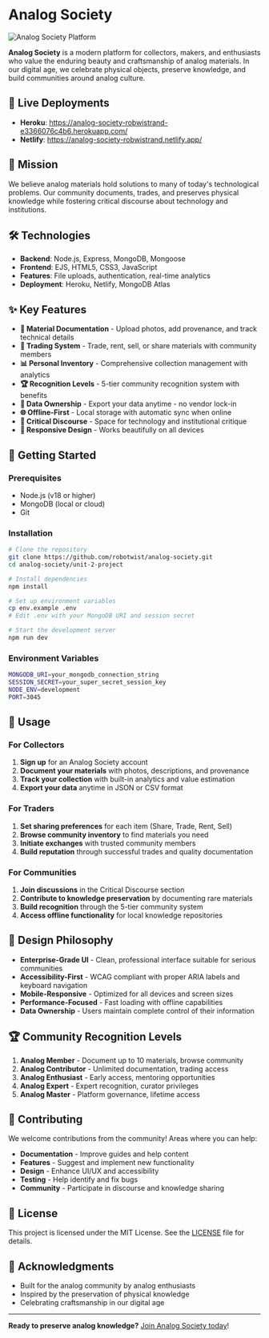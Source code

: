 # Analog Society

![Analog Society Platform](https://github.com/user-attachments/assets/cb5c0db5-c938-419f-9d4e-95a717651acf)

**Analog Society** is a modern platform for collectors, makers, and enthusiasts who value the enduring beauty and craftsmanship of analog materials. In our digital age, we celebrate physical objects, preserve knowledge, and build communities around analog culture.

## 🚀 Live Deployments

- **Heroku**: https://analog-society-robwistrand-e3366076c4b6.herokuapp.com/
- **Netlify**: https://analog-society-robwistrand.netlify.app/

## 🎯 Mission

We believe analog materials hold solutions to many of today's technological problems. Our community documents, trades, and preserves physical knowledge while fostering critical discourse about technology and institutions.

## 🛠️ Technologies

- **Backend**: Node.js, Express, MongoDB, Mongoose
- **Frontend**: EJS, HTML5, CSS3, JavaScript
- **Features**: File uploads, authentication, real-time analytics
- **Deployment**: Heroku, Netlify, MongoDB Atlas

## ✨ Key Features

- **📸 Material Documentation** - Upload photos, add provenance, and track technical details
- **🔄 Trading System** - Trade, rent, sell, or share materials with community members
- **📊 Personal Inventory** - Comprehensive collection management with analytics
- **🏆 Recognition Levels** - 5-tier community recognition system with benefits
- **💾 Data Ownership** - Export your data anytime - no vendor lock-in
- **🌐 Offline-First** - Local storage with automatic sync when online
- **💬 Critical Discourse** - Space for technology and institutional critique
- **📱 Responsive Design** - Works beautifully on all devices

## 🚀 Getting Started

### Prerequisites
- Node.js (v18 or higher)
- MongoDB (local or cloud)
- Git

### Installation
```bash
# Clone the repository
git clone https://github.com/robotwist/analog-society.git
cd analog-society/unit-2-project

# Install dependencies
npm install

# Set up environment variables
cp env.example .env
# Edit .env with your MongoDB URI and session secret

# Start the development server
npm run dev
```

### Environment Variables
```bash
MONGODB_URI=your_mongodb_connection_string
SESSION_SECRET=your_super_secret_session_key
NODE_ENV=development
PORT=3045
```

## 📖 Usage

### For Collectors
1. **Sign up** for an Analog Society account
2. **Document your materials** with photos, descriptions, and provenance
3. **Track your collection** with built-in analytics and value estimation
4. **Export your data** anytime in JSON or CSV format

### For Traders
1. **Set sharing preferences** for each item (Share, Trade, Rent, Sell)
2. **Browse community inventory** to find materials you need
3. **Initiate exchanges** with trusted community members
4. **Build reputation** through successful trades and quality documentation

### For Communities
1. **Join discussions** in the Critical Discourse section
2. **Contribute to knowledge preservation** by documenting rare materials
3. **Build recognition** through the 5-tier community system
4. **Access offline functionality** for local knowledge repositories

## 🎨 Design Philosophy

- **Enterprise-Grade UI** - Clean, professional interface suitable for serious communities
- **Accessibility-First** - WCAG compliant with proper ARIA labels and keyboard navigation
- **Mobile-Responsive** - Optimized for all devices and screen sizes
- **Performance-Focused** - Fast loading with offline capabilities
- **Data Ownership** - Users maintain complete control of their information

## 🏆 Community Recognition Levels

1. **Analog Member** - Document up to 10 materials, browse community
2. **Analog Contributor** - Unlimited documentation, trading access
3. **Analog Enthusiast** - Early access, mentoring opportunities
4. **Analog Expert** - Expert recognition, curator privileges
5. **Analog Master** - Platform governance, lifetime access

## 🤝 Contributing

We welcome contributions from the community! Areas where you can help:

- **Documentation** - Improve guides and help content
- **Features** - Suggest and implement new functionality
- **Design** - Enhance UI/UX and accessibility
- **Testing** - Help identify and fix bugs
- **Community** - Participate in discourse and knowledge sharing

## 📄 License

This project is licensed under the MIT License. See the [LICENSE](LICENSE) file for details.

## 🌟 Acknowledgments

- Built for the analog community by analog enthusiasts
- Inspired by the preservation of physical knowledge
- Celebrating craftsmanship in our digital age

---

**Ready to preserve analog knowledge?** [Join Analog Society today](https://analog-society-robwistrand-e3366076c4b6.herokuapp.com/)!